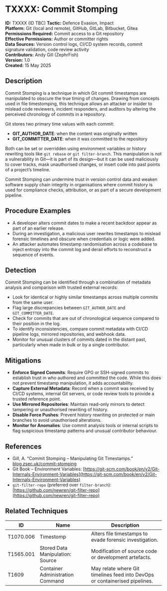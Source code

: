 # TXXXX: Commit Stomping

**ID:** TXXXX  (ID TBC)
**Tactic:** Defence Evasion, Impact  
**Platform:** Git (local and remote), GitHub, GitLab, Bitbucket, Gitea
**Permissions Required:** Commit access to a Git repository  
**Effective Permissions:** Author or committer rights  
**Data Sources:** Version control logs, CI/CD system records, commit signature validation, code review activity  
**Contributors:** Andy Gill (ZephrFish)  
**Version:** 1.0  
**Created:** 15 May 2025  



## Description

Commit Stomping is a technique in which Git commit timestamps are manipulated to obscure the true timing of changes. Drawing from concepts used in file timestomping, this technique allows an attacker or insider to mislead code reviewers, incident responders, and auditors by altering the perceived chronology of commits in a repository.

Git stores two primary time values with each commit:

- **GIT_AUTHOR_DATE**: when the content was originally written  
- **GIT_COMMITTER_DATE**: when it was committed to the repository

Both can be set or overridden using environment variables or history rewriting tools like `git rebase` or `git filter-branch`. This manipulation is not a vulnerability in Git—it is part of its design—but it can be used maliciously to cover tracks, mask unauthorised changes, or insert code into past points of a project’s timeline.

Commit Stomping can undermine trust in version control data and weaken software supply chain integrity in organisations where commit history is used for compliance checks, attribution, or as part of a secure development pipeline.



## Procedure Examples

- A developer alters commit dates to make a recent backdoor appear as part of an earlier release.  
- During an investigation, a malicious user rewrites timestamps to mislead forensic timelines and obscure when credentials or logic were added.  
- An attacker automates timestamp randomisation across a codebase to inject entropy into the commit log and derail efforts to reconstruct a sequence of events.



## Detection

Commit Stomping can be identified through a combination of metadata analysis and comparison with trusted external records:

- Look for identical or highly similar timestamps across multiple commits from the same user.  
- Flag large discrepancies between `GIT_AUTHOR_DATE` and `GIT_COMMITTER_DATE`.  
- Check for commits that are out of chronological sequence compared to their position in the log.  
- To identify inconsistencies, compare commit metadata with CI/CD pipeline logs, mirrored repositories, and webhook data.  
- Monitor for unusual clusters of commits dated in the distant past, particularly when made in bulk or by a single contributor.



## Mitigations

- **Enforce Signed Commits**: Require GPG or SSH-signed commits to establish trust in who authored and committed the code. While this does not prevent timestamp manipulation, it adds accountability.  
- **Capture External Metadata**: Record when a commit was received by CI/CD systems, internal Git servers, or code review tools to provide a trusted reference point.  
- **Use Mirrored Repositories**: Maintain read-only mirrors to detect tampering or unauthorised rewriting of history.  
- **Disable Force Pushes**: Prevent history rewriting on protected or main branches to avoid unauthorised alterations.  
- **Monitor for Anomalies**: Use commit analysis tools or internal scripts to flag suspicious timestamp patterns and unusual contributor behaviour.


## References

- Gill, A. “Commit Stomping – Manipulating Git Timestamps.” [blog.zsec.uk/commit-stomping](https://blog.zsec.uk/commit-stomping)  
- Git Book – Environment Variables: [https://git-scm.com/book/en/v2/Git-Internals-Environment-Variables](https://git-scm.com/book/en/v2/Git-Internals-Environment-Variables)  
- `git-filter-repo` (preferred over `filter-branch`): [https://github.com/newren/git-filter-repo](https://github.com/newren/git-filter-repo)



## Related Techniques

| ID         | Name                             | Description                                                                 |
|---|-|--|
| T1070.006  | Timestomp                        | Alters file timestamps to evade forensic investigation.                     |
|T1565.001  | Stored Data Manipulation: Source | Modification of source code or development artefacts.                      |
| T1609      | Container Administration Command | May relate where Git timelines feed into DevOps or containerised pipelines. |

